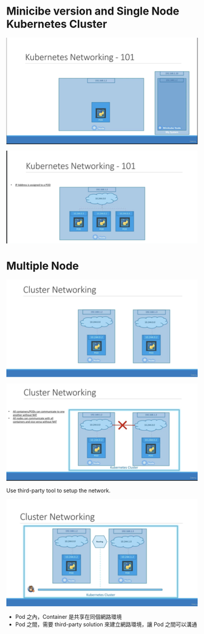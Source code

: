 # Minicibe version and Single Node Kubernetes Cluster

<img src='../assets/036_1.png'></img>

<img src='../assets/036_2.png'></img>

# Multiple Node

<img src='../assets/036_3.png'></img>

<img src='../assets/036_4.png'></img>

Use third-party tool to setup the network.

<img src='../assets/036_5.png'></img>

* Pod 之內，Container 是共享在同個網路環境
* Pod 之間，需要 third-party solution 來建立網路環境，讓 Pod 之間可以溝通